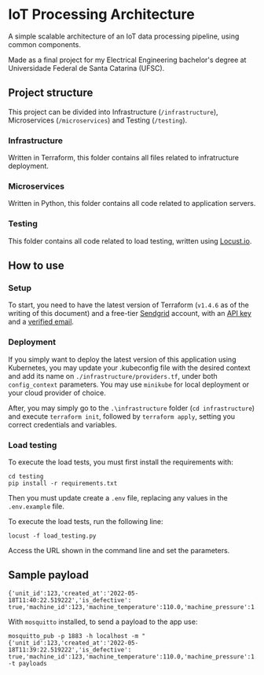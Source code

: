 # IoT Processing Architecture

A simple scalable architecture of an IoT data processing pipeline, using
common components.

Made as a final project for my Electrical Engineering bachelor's degree at
Universidade Federal de Santa Catarina (UFSC).

## Project structure

This project can be divided into Infrastructure (`/infrastructure`),
Microservices (`/microservices`) and Testing (`/testing`).

### Infrastructure

Written in Terraform, this folder contains all files related to infratructure
deployment.

### Microservices

Written in Python, this folder contains all code related to application servers.

### Testing

This folder contains all code related to load testing, written using
[Locust.io](locust.io).

## How to use

### Setup
To start, you need to have the latest version of Terraform (`v1.4.6` as of the
writing of this document) and a free-tier [Sendgrid](https://app.sendgrid.com/)
account, with an [API key](https://docs.sendgrid.com/ui/account-and-settings/api-keys)
and a [verified email](https://docs.sendgrid.com/ui/sending-email/sender-verification).

### Deployment
If you simply want to deploy the latest version of this application using
Kubernetes, you may update your .kubeconfig file with the desired context
and add its name on `./infrastructure/providers.tf`, under both `config_context`
parameters. You may use `minikube` for local deployment or your cloud provider
of choice.

After, you may simply go to the `.\infrastructure` folder (`cd infrastructure`)
and execute `terraform init`, followed by `terraform apply`, setting you correct
credentials and variables.


### Load testing
To execute the load tests, you must first install the requirements with:
```
cd testing
pip install -r requirements.txt
```

Then you must update create a `.env` file, replacing any values in the
`.env.example` file.

To execute the load tests, run the following line:
```
locust -f load_testing.py
```

Access the URL shown in the command line and set the parameters.


## Sample payload
```
{'unit_id':123,'created_at':'2022-05-18T11:40:22.519222','is_defective': true,'machine_id':123,'machine_temperature':110.0,'machine_pressure':1.2}
```

With `mosquitto` installed, to send a payload to the app use:

```
mosquitto_pub -p 1883 -h localhost -m "{'unit_id':123,'created_at':'2022-05-18T11:39:22.519222','is_defective': true,'machine_id':123,'machine_temperature':110.0,'machine_pressure':1.2}" -t payloads
```

